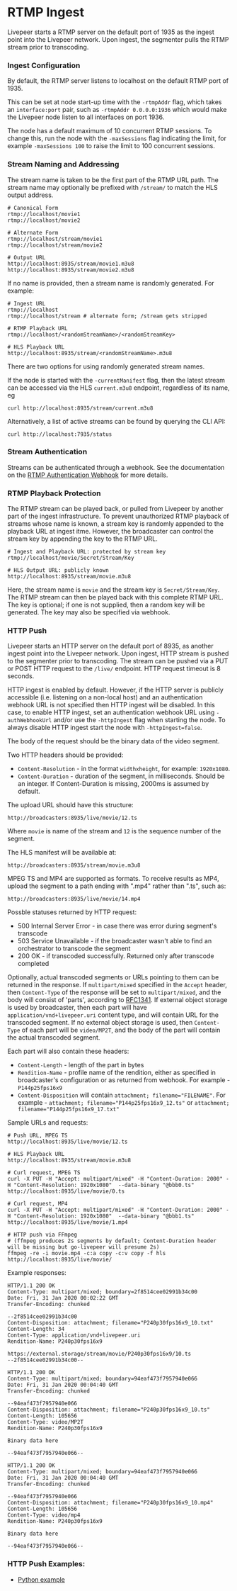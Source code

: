 # RTMP Ingest

Livepeer starts a RTMP server on the default port of 1935 as the ingest point
into the Livepeer network. Upon ingest, the segmenter pulls the RTMP stream
prior to transcoding.

### Ingest Configuration

By default, the RTMP server listens to localhost on the default RTMP port of 1935.

This can be set at node start-up time with the `-rtmpAddr` flag, which takes an
`interface:port` pair, such as `-rtmpAddr 0.0.0.0:1936` which would make the
Livepeer node listen to all interfaces on port 1936.

The node has a default maximum of 10 concurrent RTMP sessions. To change this, run the node with the `-maxSessions` flag indicating the limit, for example `-maxSessions 100` to raise the limit to 100 concurrent sessions.

### Stream Naming and Addressing

The stream name is taken to be the first part of the RTMP URL path. The stream name may optionally be prefixed with `/stream/` to match the HLS output address.

```
# Canonical Form
rtmp://localhost/movie1
rtmp://localhost/movie2

# Alternate Form
rtmp://localhost/stream/movie1
rtmp://localhost/stream/movie2

# Output URL
http://localhost:8935/stream/movie1.m3u8
http://localhost:8935/stream/movie2.m3u8
```

If no name is provided, then a stream name is randomly generated. For example:

```
# Ingest URL
rtmp://localhost
rtmp://localhost/stream # alternate form; /stream gets stripped

# RTMP Playback URL
rtmp://localhost/<randomStreamName>/<randomStreamKey>

# HLS Playback URL
http://localhost:8935/stream/<randomStreamName>.m3u8
```

There are two options for using randomly generated stream names.

If the node is started with the `-currentManifest` flag, then the latest stream can be
accessed via the HLS `current.m3u8` endpoint, regardless of its name, eg

`curl http://localhost:8935/stream/current.m3u8`

Alternatively, a list of active streams can be found by querying the CLI API:

`curl http://localhost:7935/status`


### Stream Authentication

Streams can be authenticated through a webhook. See the documentation on the
[RTMP Authentication Webhook](rtmpwebhookauth.md) for more details.

### RTMP Playback Protection

The RTMP stream can be played back, or pulled from Livepeer by another part of
the ingest infrastructure. To prevent unauthorized RTMP playback of streams
whose name is known, a stream key is randomly appended to the playback URL at
ingest itme. However, the broadcaster can control the stream key by
appending the key to the RTMP URL.


```
# Ingest and Playback URL: protected by stream key
rtmp://localhost/movie/Secret/Stream/Key

# HLS Output URL: publicly known
http://localhost:8935/stream/movie.m3u8
```

Here, the stream name is `movie` and the stream key is `Secret/Stream/Key`.
The RTMP stream can then be played back with this complete RTMP URL. The key is
optional; if one is not supplied, then a random key will be generated. The key
may also be specified via webhook.

### HTTP Push

Livepeer starts an HTTP server on the default port of 8935, as another ingest point
into the Livepeer network. Upon ingest, HTTP stream is pushed to the segmenter
prior to transcoding. The stream can be pushed via a PUT or POST HTTP request to the
`/live/` endpoint. HTTP request timeout is 8 seconds.

HTTP ingest is enabled by default. However, if the HTTP server is publicly accessible (i.e. listening on a non-local host) and an authentication webhook URL is not specified then HTTP ingest will be disabled. In this case, to enable HTTP ingest, set an authentication webhook URL using `-authWebhookUrl` and/or use the `-httpIngest` flag when starting the node. To always disable HTTP ingest start the node with `-httpIngest=false`.

The body of the request should be the binary data of the video segment.

Two HTTP headers should be provided:
  * `Content-Resolution` - in the format `widthxheight`, for example: `1920x1080`.
  * `Content-Duration` - duration of the segment, in milliseconds. Should be an integer.
    If Content-Duration is missing, 2000ms is assumed by default.

The upload URL should have this structure:

```
http://broadcasters:8935/live/movie/12.ts
```

Where `movie` is name of the stream and `12` is the sequence number of the segment.

The HLS manifest will be available at:

```
http://broadcasters:8935/stream/movie.m3u8
```

MPEG TS and MP4 are supported as formats. To receive results as MP4, upload the
segment to a path ending with ".mp4" rather than ".ts", such as:

```
http://broadcasters:8935/live/movie/14.mp4
```

Possble statuses returned by HTTP request:
- 500 Internal Server Error - in case there was error during segment's transcode
- 503 Service Unavailable - if the broadcaster wasn't able to find an orchestrator to transcode the segment
- 200 OK - if transcoded successfully. Returned only after transcode completed 

Optionally, actual transcoded segments or URLs pointing to them can be returned in the response.
If `multipart/mixed` specified in the `Accept` header, then `Content-Type` of the response will be set to `multipart/mixed`, and the body will consist of 'parts', according to [RFC1341](https://www.w3.org/Protocols/rfc1341/7_2_Multipart.html). If external object storage is used by broadcaster, then each part will have `application/vnd+livepeer.uri` content type, and will contain URL for the transcoded segment. If no external object storage is used, then `Content-Type` of each part will be `video/MP2T`, and the body of the part will contain the actual transcoded segment.

Each part will also contain these headers:
- `Content-Length` - length of the part in bytes
- `Rendition-Name` - profile name of the rendition, either as specified in broadcaster's configuration or as returned from webhook. For example - `P144p25fps16x9`
- `Content-Disposition` will contain `attachment; filename="FILENAME"`. For example - `attachment; filename="P144p25fps16x9_12.ts"` or `attachment; filename="P144p25fps16x9_17.txt"`




Sample URLs and requests:

```
# Push URL, MPEG TS
http://localhost:8935/live/movie/12.ts

# HLS Playback URL
http://localhost:8935/stream/movie.m3u8

# Curl request, MPEG TS
curl -X PUT -H "Accept: multipart/mixed" -H "Content-Duration: 2000" -H "Content-Resolution: 1920x1080"  --data-binary "@bbb0.ts" http://localhost:8935/live/movie/0.ts

# Curl request, MP4
curl -X PUT -H "Accept: multipart/mixed" -H "Content-Duration: 2000" -H "Content-Resolution: 1920x1080"  --data-binary "@bbb1.ts" http://localhost:8935/live/movie/1.mp4

# HTTP push via FFmpeg
# (ffmpeg produces 2s segments by default; Content-Duration header will be missing but go-livepeer will presume 2s)
ffmpeg -re -i movie.mp4 -c:a copy -c:v copy -f hls http://localhost:8935/live/movie/
```

Example responses:

```
HTTP/1.1 200 OK
Content-Type: multipart/mixed; boundary=2f8514cee02991b34c00
Date: Fri, 31 Jan 2020 00:02:22 GMT
Transfer-Encoding: chunked

--2f8514cee02991b34c00
Content-Disposition: attachment; filename="P240p30fps16x9_10.txt"
Content-Length: 34
Content-Type: application/vnd+livepeer.uri
Rendition-Name: P240p30fps16x9

https://external.storage/stream/movie/P240p30fps16x9/10.ts
--2f8514cee02991b34c00--
```

```
HTTP/1.1 200 OK
Content-Type: multipart/mixed; boundary=94eaf473f7957940e066
Date: Fri, 31 Jan 2020 00:04:40 GMT
Transfer-Encoding: chunked

--94eaf473f7957940e066
Content-Disposition: attachment; filename="P240p30fps16x9_10.ts"
Content-Length: 105656
Content-Type: video/MP2T
Rendition-Name: P240p30fps16x9

Binary data here

--94eaf473f7957940e066--

```

```
HTTP/1.1 200 OK
Content-Type: multipart/mixed; boundary=94eaf473f7957940e066
Date: Fri, 31 Jan 2020 00:04:40 GMT
Transfer-Encoding: chunked

--94eaf473f7957940e066
Content-Disposition: attachment; filename="P240p30fps16x9_10.mp4"
Content-Length: 105656
Content-Type: video/mp4
Rendition-Name: P240p30fps16x9

Binary data here

--94eaf473f7957940e066--

```

### HTTP Push Examples: 
* [Python example](https://gist.github.com/j0sh/265c33197ce464ff7cd0a26f81be8f78#file-livepeer-multipart-py)
